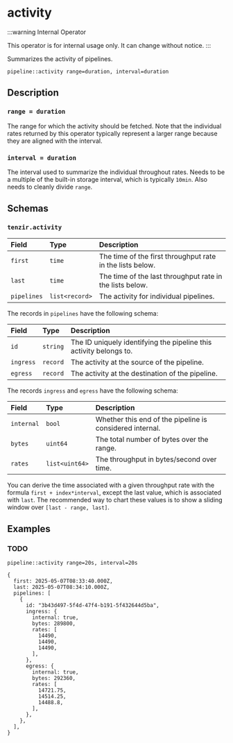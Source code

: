 # activity

:::warning Internal Operator

This operator is for internal usage only. It can change without notice.
:::

Summarizes the activity of pipelines.

```tql
pipeline::activity range=duration, interval=duration
```

## Description

### `range = duration`

The range for which the activity should be fetched. Note that the individual
rates returned by this operator typically represent a larger range because they
are aligned with the interval.

### `interval = duration`

The interval used to summarize the individual throughout rates. Needs to be a
multiple of the built-in storage interval, which is typically `10min`. Also
needs to cleanly divide `range`.

## Schemas

### `tenzir.activity`

|Field|Type|Description|
|:-|:-|:-|
|`first`|`time`|The time of the first throughput rate in the lists below.|
|`last`|`time`|The time of the last throughput rate in the lists below.|
|`pipelines`|`list<record>`|The activity for individual pipelines.|

The records in `pipelines` have the following schema:

|Field|Type|Description|
|:-|:-|:-|
|`id`|`string`|The ID uniquely identifying the pipeline this activity belongs to.|
|`ingress`|`record`|The activity at the source of the pipeline.|
|`egress`|`record`|The activity at the destination of the pipeline.|

The records `ingress` and `egress` have the following schema:

|Field|Type|Description|
|:-|:-|:-|
|`internal`|`bool`|Whether this end of the pipeline is considered internal.|
|`bytes`|`uint64`|The total number of bytes over the range.|
|`rates`|`list<uint64>`|The throughput in bytes/second over time.|

You can derive the time associated with a given throughput rate with the formula
`first + index*interval`, except the last value, which is associated with
`last`. The recommended way to chart these values is to show a sliding window
over `[last - range, last]`.

## Examples

### TODO

```tql
pipeline::activity range=20s, interval=20s
```

```tql
{
  first: 2025-05-07T08:33:40.000Z,
  last: 2025-05-07T08:34:10.000Z,
  pipelines: [
    {
      id: "3b43d497-5f4d-47f4-b191-5f432644d5ba",
      ingress: {
        internal: true,
        bytes: 289800,
        rates: [
          14490,
          14490,
          14490,
        ],
      },
      egress: {
        internal: true,
        bytes: 292360,
        rates: [
          14721.75,
          14514.25,
          14488.8,
        ],
      },
    },
  ],
}
```
